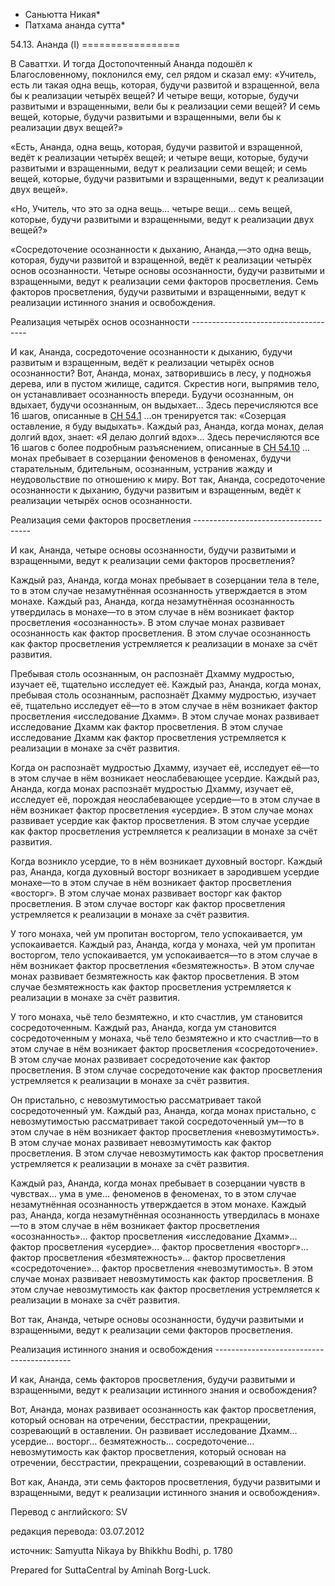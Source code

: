 * Саньютта Никая*
* Патхама ананда сутта*

54\.13\. Ананда \(I\)
\=\=\=\=\=\=\=\=\=\=\=\=\=\=\=\=\=

В Саваттхи\. И тогда Достопочтенный Ананда подошёл к Благословенному, поклонился ему, сел рядом и сказал ему: «Учитель, есть ли такая одна вещь, которая, будучи развитой и взращенной, вела бы к реализации четырёх вещей? И четыре вещи, которые, будучи развитыми и взращенными, вели бы к реализации семи вещей? И семь вещей, которые, будучи развитыми и взращенными, вели бы к реализации двух вещей?»

«Есть, Ананда, одна вещь, которая, будучи развитой и взращенной, ведёт к реализации четырёх вещей; и четыре вещи, которые, будучи развитыми и взращенными, ведут к реализации семи вещей; и семь вещей, которые, будучи развитыми и взращенными, ведут к реализации двух вещей»\.

«Но, Учитель, что это за одна вещь… четыре вещи… семь вещей, которые, будучи развитыми и взращенными, ведут к реализации двух вещей?»

«Сосредоточение осознанности к дыханию, Ананда,—это одна вещь, которая, будучи развитой и взращенной, ведёт к реализации четырёх основ осознанности\. Четыре основы осознанности, будучи развитыми и взращенными, ведут к реализации семи факторов просветления\. Семь факторов просветления, будучи развитыми и взращенными, ведут к реализации истинного знания и освобождения\.

Реализация четырёх основ осознанности
\-\-\-\-\-\-\-\-\-\-\-\-\-\-\-\-\-\-\-\-\-\-\-\-\-\-\-\-\-\-\-\-\-\-\-\-\-

И как, Ананда, сосредоточение осознанности к дыханию, будучи развитым и взращенным, ведёт к реализации четырёх основ осознанности? Вот, Ананда, монах, затворившись в лесу, у подножья дерева, или в пустом жилище, садится\. Скрестив ноги, выпрямив тело, он устанавливает осознанность впереди\. Будучи осознанным, он вдыхает, будучи осознанным, он выдыхает… Здесь перечисляются все 16 шагов, описанные в [СН 54\.1](/sn54\.1/ru/sv) …он тренируется так: «Созерцая оставление, я буду выдыхать»\. Каждый раз, Ананда, когда монах, делая долгий вдох, знает: «Я делаю долгий вдох»… Здесь перечисляются все 16 шагов с более подробным разъяснением, описанные в [СН 54\.10](/sn54\.10/ru/sv) … монах пребывает в созерцании феноменов в феноменах, будучи старательным, бдительным, осознанным, устранив жажду и неудовольствие по отношению к миру\. Вот так, Ананда, сосредоточение осознанности к дыханию, будучи развитым и взращенным, ведёт к реализации четырёх основ осознанности\.

Реализация семи факторов просветления
\-\-\-\-\-\-\-\-\-\-\-\-\-\-\-\-\-\-\-\-\-\-\-\-\-\-\-\-\-\-\-\-\-\-\-\-\-

И как, Ананда, четыре основы осознанности, будучи развитыми и взращенными, ведут к реализации семи факторов просветления?

Каждый раз, Ананда, когда монах пребывает в созерцании тела в теле, то в этом случае незамутнённая осознанность утверждается в этом монахе\. Каждый раз, Ананда, когда незамутнённая осознанность утвердилась в монахе—то в этом случае в нём возникает фактор просветления «осознанность»\. В этом случае монах развивает осознанность как фактор просветления\. В этом случае осознанность как фактор просветления устремляется к реализации в монахе за счёт развития\.

Пребывая столь осознанным, он распознаёт Дхамму мудростью, изучает её, тщательно исследует её\. Каждый раз, Ананда, когда монах, пребывая столь осознанным, распознаёт Дхамму мудростью, изучает её, тщательно исследует её—то в этом случае в нём возникает фактор просветления «исследование Дхамм»\. В этом случае монах развивает исследование Дхамм как фактор просветления\. В этом случае исследование Дхамм как фактор просветления устремляется к реализации в монахе за счёт развития\.

Когда он распознаёт мудростью Дхамму, изучает её, исследует её—то в этом случае в нём возникает неослабевающее усердие\. Каждый раз, Ананда, когда монах распознаёт мудростью Дхамму, изучает её, исследует её, порождая неослабевающее усердие—то в этом случае в нём возникает фактор просветления «усердие»\. В этом случае монах развивает усердие как фактор просветления\. В этом случае усердие как фактор просветления устремляется к реализации в монахе за счёт развития\.

Когда возникло усердие, то в нём возникает духовный восторг\. Каждый раз, Ананда, когда духовный восторг возникает в зародившем усердие монахе—то в этом случае в нём возникает фактор просветления «восторг»\. В этом случае монах развивает восторг как фактор просветления\. В этом случае восторг как фактор просветления устремляется к реализации в монахе за счёт развития\.

У того монаха, чей ум пропитан восторгом, тело успокаивается, ум успокаивается\. Каждый раз, Ананда, когда у монаха, чей ум пропитан восторгом, тело успокаивается, ум успокаивается—то в этом случае в нём возникает фактор просветления «безмятежность»\. В этом случае монах развивает безмятежность как фактор просветления\. В этом случае безмятежность как фактор просветления устремляется к реализации в монахе за счёт развития\.

У того монаха, чьё тело безмятежно, и кто счастлив, ум становится сосредоточенным\. Каждый раз, Ананда, когда ум становится сосредоточенным у монаха, чьё тело безмятежно и кто счастлив—то в этом случае в нём возникает фактор просветления «сосредоточение»\. В этом случае монах развивает сосредоточение как фактор просветления\. В этом случае сосредоточение как фактор просветления устремляется к реализации в монахе за счёт развития\.

Он пристально, с невозмутимостью рассматривает такой сосредоточенный ум\. Каждый раз, Ананда, когда монах пристально, с невозмутимостью рассматривает такой сосредоточенный ум—то в этом случае в нём возникает фактор просветления «невозмутимость»\. В этом случае монах развивает невозмутимость как фактор просветления\. В этом случае невозмутимость как фактор просветления устремляется к реализации в монахе за счёт развития\.

Каждый раз, Ананда, когда монах пребывает в созерцании чувств в чувствах… ума в уме… феноменов в феноменах, то в этом случае незамутнённая осознанность утверждается в этом монахе\. Каждый раз, Ананда, когда незамутнённая осознанность утвердилась в монахе—то в этом случае в нём возникает фактор просветления «осознанность»… фактор просветления «исследование Дхамм»… фактор просветления «усердие»… фактор просветления «восторг»… фактор просветления «безмятежность»… фактор просветления «сосредоточение»… фактор просветления «невозмутимость»\. В этом случае монах развивает невозмутимость как фактор просветления\. В этом случае невозмутимость как фактор просветления устремляется к реализации в монахе за счёт развития\.

Вот так, Ананда, четыре основы осознанности, будучи развитыми и взращенными, ведут к реализации семи факторов просветления\.

Реализация истинного знания и освобождения
\-\-\-\-\-\-\-\-\-\-\-\-\-\-\-\-\-\-\-\-\-\-\-\-\-\-\-\-\-\-\-\-\-\-\-\-\-\-\-\-\-\-

И как, Ананда, семь факторов просветления, будучи развитыми и взращенными, ведут к реализации истинного знания и освобождения?

Вот, Ананда, монах развивает осознанность как фактор просветления, который основан на отречении, бесстрастии, прекращении, созревающий в оставлении\. Он развивает исследование Дхамм… усердие… восторг… безмятежность… сосредоточение… невозмутимость как фактор просветления, который основан на отречении, бесстрастии, прекращении, созревающий в оставлении\.

Вот как, Ананда, эти семь факторов просветления, будучи развитыми и взращенными, ведут к реализации истинного знания и освобождения»\.

Перевод с английского: SV

редакция перевода: 03\.07\.2012

источник: Samyutta Nikaya by Bhikkhu Bodhi, p\. 1780

Prepared for SuttaCentral by Aminah Borg\-Luck\.